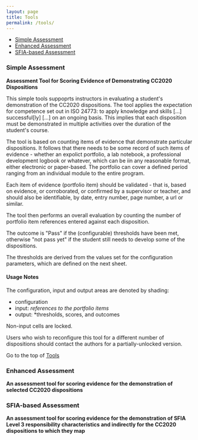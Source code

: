 ```yaml
---
layout: page
title: Tools
permalink: /tools/
---
```

* [Simple Assessment](#simple_assessment)
* [Enhanced Assessment](#enhanced-assessment)
* [SFIA-based Assessment](#sfia-based-assessment)

### Simple Assessment 
**Assessment Tool for Scoring Evidence of Demonstrating CC2020 Dispositions**

This simple tools suppoprts  instructors in evaluating a student's 
demonstration of the CC2020 dispositions. The tool applies the expectation for competence set out in ISO 24773: to apply knowledge and skills [...] successful[ly] [...] on an ongoing basis. This implies that each disposition must be demonstrated in multiple activities over the duration of the student's course.

The tool is based on counting items of evidence that demonstrate particular dispositions.  It follows that there needs to be some record of such items of evidence - whether an expolict portfolio, a lab notebook, a professional development logbook or whatever, which can be iin any reasonable format, either electronic or paper-based.  The portfolio can cover a defined period ranging from an individual module to the entire program.

Each item of evidence (portfolio item) should be validated - that is, based on evidence, or corroborated, or confirmed by a supervisor or teacher, and should also be identifiable,  by date, entry number, page number, a url or similar.

The tool then performs an overall evaluation by counting the number of portfolio item references entered against each disposition.    

The outcome is "Pass" if the (configurable) thresholds have been met, otherwise "not pass yet" if the student still needs to develop some of the dispositions.

The thresholds are derived from the values set for the configuration parameters, which are defined on the next sheet.

#### Usage Notes
The configuration, input and output areas are denoted by shading:
* configuration
* input: *references to the portfolio items*
* output: *thresholds, scores, and outcomes

Non-input cells are locked.

Users who wish to reconfigure this tool for a different number of dispositions should contact the authors for a partially-unlocked version.

Go to the top of [Tools](/tools/)

### Enhanced Assessment
**An assessment tool for scoring evidence for the demonstration of selected 
CC2020 dispositions**

### SFIA-based Assessment
**An assessment tool for scoring evidence for the demonstration of SFIA 
Level 3 responsibility characteristics and indirectly for the CC2020 
dispositions to which they map**
